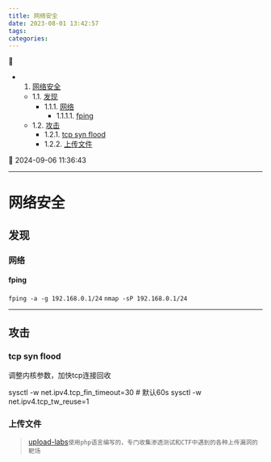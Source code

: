 ```yaml
---
title: 网络安全
date: 2023-08-01 13:42:57
tags: 
categories: 
---
```


💠

- 1. [网络安全](#网络安全)
    - 1.1. [发现](#发现)
        - 1.1.1. [网络](#网络)
            - 1.1.1.1. [fping](#fping)
    - 1.2. [攻击](#攻击)
        - 1.2.1. [tcp syn flood](#tcp-syn-flood)
        - 1.2.2. [上传文件](#上传文件)

💠 2024-09-06 11:36:43
****************************************

# 网络安全
## 发现
### 网络
#### fping

`fping -a -g 192.168.0.1/24`
`nmap -sP 192.168.0.1/24`

************************

## 攻击

### tcp syn flood 
调整内核参数，加快tcp连接回收

sysctl -w net.ipv4.tcp_fin_timeout=30 # 默认60s
sysctl -w net.ipv4.tcp_tw_reuse=1

### 上传文件
> [upload-labs](https://github.com/c0ny1/upload-labs)`使用php语言编写的，专门收集渗透测试和CTF中遇到的各种上传漏洞的靶场`

